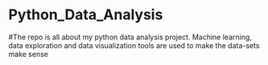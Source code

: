 # Python_Data_Analysis
#The repo is all about my python data analysis project. Machine learning, data exploration and data visualization tools are used to make the data-sets make sense
